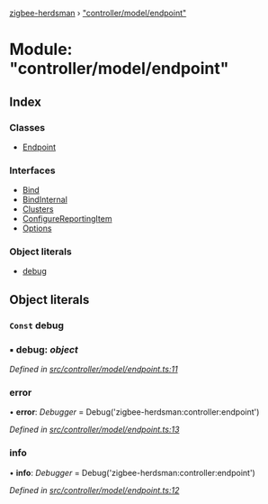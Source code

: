 [zigbee-herdsman](../README.md) › ["controller/model/endpoint"](_controller_model_endpoint_.md)

# Module: "controller/model/endpoint"

## Index

### Classes

* [Endpoint](../classes/_controller_model_endpoint_.endpoint.md)

### Interfaces

* [Bind](../interfaces/_controller_model_endpoint_.bind.md)
* [BindInternal](../interfaces/_controller_model_endpoint_.bindinternal.md)
* [Clusters](../interfaces/_controller_model_endpoint_.clusters.md)
* [ConfigureReportingItem](../interfaces/_controller_model_endpoint_.configurereportingitem.md)
* [Options](../interfaces/_controller_model_endpoint_.options.md)

### Object literals

* [debug](_controller_model_endpoint_.md#const-debug)

## Object literals

### `Const` debug

### ▪ **debug**: *object*

*Defined in [src/controller/model/endpoint.ts:11](https://github.com/Koenkk/zigbee-herdsman/blob/master/src/src/controller/model/endpoint.ts#L11)*

###  error

• **error**: *Debugger* = Debug('zigbee-herdsman:controller:endpoint')

*Defined in [src/controller/model/endpoint.ts:13](https://github.com/Koenkk/zigbee-herdsman/blob/master/src/src/controller/model/endpoint.ts#L13)*

###  info

• **info**: *Debugger* = Debug('zigbee-herdsman:controller:endpoint')

*Defined in [src/controller/model/endpoint.ts:12](https://github.com/Koenkk/zigbee-herdsman/blob/master/src/src/controller/model/endpoint.ts#L12)*
